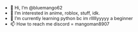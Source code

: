 - 👋 Hi, I’m @bluemango62
- 👀 I’m interested in anime, roblox, stuff, idk.
- 🌱 I’m currently learning python bc im rlllllyyyyy a beginner
- 📫 How to reach me discord = mangoman8907

<!---
bluemango62/bluemango62 is a ✨ special ✨ repository because its `README.md` (this file) appears on your GitHub profile.
You can click the Preview link to take a look at your changes.
--->
